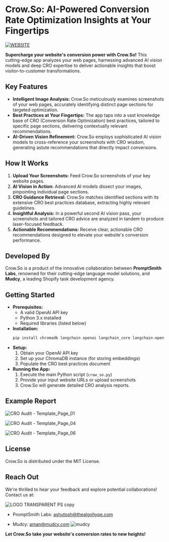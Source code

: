 # **Crow.So: AI-Powered Conversion Rate Optimization Insights at Your Fingertips** 
[![WEBSITE](https://img.shields.io/badge/-WEBSITE-blue?style=for-the-badge)](https://www.promptsmith.co)


**Supercharge your website's conversion power with Crow.So!** This cutting-edge app analyzes your web pages, harnessing advanced AI vision models and deep CRO expertise to deliver actionable insights that boost visitor-to-customer transformations.

## **Key Features**

* **Intelligent Image Analysis:**  Crow.So meticulously examines screenshots of your web pages, accurately identifying distinct page sections for targeted optimization.
* **Best Practices at Your Fingertips:** The app taps into a vast knowledge base of CRO (Conversion Rate Optimization) best practices, tailored to specific page sections, delivering contextually relevant recommendations. 
* **AI-Driven Vision Refinement:** Crow.So employs sophisticated AI vision models to cross-reference your screenshots with CRO wisdom, generating astute recommendations that directly impact conversions.

## **How It Works**

1. **Upload Your Screenshots:** Feed Crow.So screenshots of your key website pages.
2. **AI Vision in Action:** Advanced AI models dissect your images, pinpointing individual page sections.
3. **CRO Guidance Retrieval:** Crow.So matches identified sections with its extensive CRO best practices database, extracting highly relevant guidelines.
4. **Insightful Analysis:** In a powerful second AI vision pass, your screenshots and tailored CRO advice are analyzed in tandem to produce laser-focused feedback.
5. **Actionable Recommendations:** Receive clear, actionable CRO recommendations designed to elevate your website's conversion performance.

## **Developed By**

Crow.So is a product of the innovative collaboration between **PromptSmith Labs**, renowned for their cutting-edge language model solutions, and **Mudcy**, a leading Shopify task development agency. 

## **Getting Started**

* **Prerequisites:**
    * A valid OpenAI API key 
    * Python 3.x installed
    * Required libraries (listed below)
* **Installation:**
    ```bash
    pip install chromadb langchain openai langchain_core langchain-openai langchain-schema unstructured
    ```
* **Setup:**
    1. Obtain your OpenAI API key 
    2. Set up your ChromaDB instance (for storing embeddings)
    3. Populate the CRO best practices document 
* **Running the App:**
    1. Execute the main Python script (`crow_so.py`)
    2. Provide your input website URLs or upload screenshots
    3. Crow.So will generate detailed CRO analysis reports.

## **Example Report**

![CRO Audit - Template_Page_01](https://github.com/thealgohype/cro_so/assets/134722077/82a8c722-cd7f-46d1-83bc-8c7fa26989ea)

![CRO Audit - Template_Page_04](https://github.com/thealgohype/cro_so/assets/134722077/3f1f59cc-ea67-4ae6-8c8b-b154bee2673f)

![CRO Audit - Template_Page_06](https://github.com/thealgohype/cro_so/assets/134722077/75aa5905-7daa-4a9b-9fa2-896360bbb3f4)

## **License**
Crow.So is distributed under the MIT License.

## **Reach Out**

We're thrilled to hear your feedback and explore potential collaborations! Contact us at:

![LOGO TRANSPARENT PS copy](https://github.com/thealgohype/cro_so/assets/134722077/1507a04b-2323-4f96-b625-331a676f4d10)

* PromptSmith Labs: ashutosh@thealgohype.com

* Mudcy: aman@mudcy.com
![mudcy](https://github.com/thealgohype/cro_so/assets/134722077/b8207adc-8b60-4c78-a81d-4e08a9de283b)

**Let Crow.So take your website's conversion rates to new heights!** 
